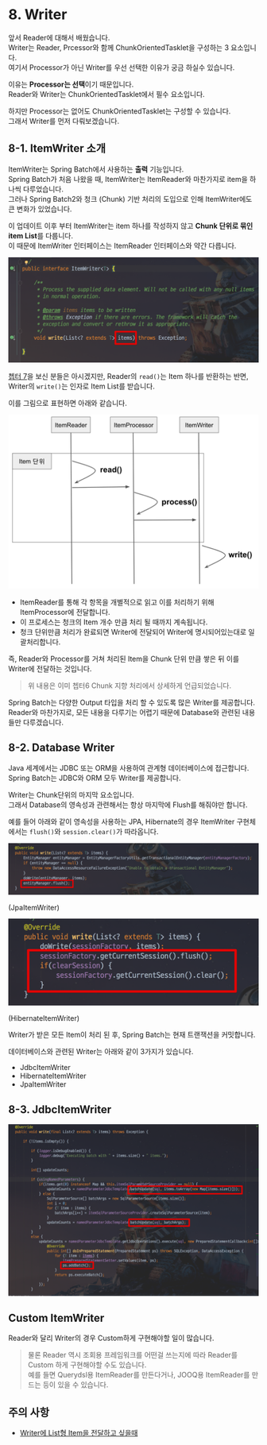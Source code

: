 # 8. Writer

앞서 Reader에 대해서 배웠습니다.  
Writer는 Reader, Prcessor와 함께 ChunkOrientedTasklet을 구성하는 3 요소입니다.  
여기서 Processor가 아닌 Writer를 우선 선택한 이유가 궁금 하실수 있습니다.  
  
이유는 **Processor는 선택**이기 때문입니다.  
Reader와 Writer는 ChunkOrientedTasklet에서 필수 요소입니다.  
  
하지만 Processor는 없어도 ChunkOrientedTasklet는 구성할 수 있습니다.  
그래서 Writer를 먼저 다뤄보겠습니다.  
  
## 8-1. ItemWriter 소개

ItemWriter는 Spring Batch에서 사용하는 **출력** 기능입니다.  
Spring Batch가 처음 나왔을 때, ItemWriter는 ItemReader와 마찬가지로 item을 하나씩 다루었습니다.  
그러나 Spring Batch2와 청크 (Chunk) 기반 처리의 도입으로 인해 ItemWriter에도 큰 변화가 있었습니다.  
  
이 업데이트 이후 부터 ItemWriter는 item 하나를 작성하지 않고 **Chunk 단위로 묶인 item List**를 다룹니다.  
이 때문에 ItemWriter 인터페이스는 ItemReader 인터페이스와 약간 다릅니다.  

![itemwriter1](./images/8/itemwriter1.png)

[쳅터 7](https://jojoldu.tistory.com/336)을 보신 분들은 아시겠지만, Reader의 ```read()```는 Item 하나를 반환하는 반면, Writer의 ```write()```는 인자로 Item List를 받습니다.  

이를 그림으로 표현하면 아래와 같습니다.

![write-process](./images/8/write-process.png)

* ItemReader를 통해 각 항목을 개별적으로 읽고 이를 처리하기 위해 ItemProcessor에 전달합니다.  
* 이 프로세스는 청크의 Item 개수 만큼 처리 될 때까지 계속됩니다.  
* 청크 단위만큼 처리가 완료되면 Writer에 전달되어 Writer에 명시되어있는대로 일괄처리합니다.

즉, Reader와 Processor를 거쳐 처리된 Item을 Chunk 단위 만큼 쌓은 뒤 이를 Writer에 전달하는 것입니다.  

> 위 내용은 이미 쳅터6 Chunk 지향 처리에서 상세하게 언급되었습니다.

Spring Batch는 다양한 Output 타입을 처리 할 수 있도록 많은 Writer를 제공합니다.  
Reader와 마찬가지로, 모든 내용을 다루기는 어렵기 때문에 Database와 관련된 내용들만 다루겠습니다.

## 8-2. Database Writer

Java 세계에서는 JDBC 또는 ORM을 사용하여 관계형 데이터베이스에 접근합니다.  
Spring Batch는 JDBC와 ORM 모두 Writer를 제공합니다.  




Writer는 Chunk단위의 마지막 요소입니다.  
그래서 Database의 영속성과 관련해서는 항상 마지막에 Flush를 해줘야만 합니다.  

예를 들어 아래와 같이 영속성을 사용하는 JPA, Hibernate의 경우 ItemWriter 구현체에서는 ```flush()```와 ```session.clear()```가 따라옵니다. 

![flush1](./images/8/flush1.png)

(JpaItemWriter)

![flush2](./images/8/flush2.png)

(HibernateItemWriter)  
  
Writer가 받은 모든 Item이 처리 된 후, Spring Batch는 현재 트랜잭션을 커밋합니다.  

데이터베이스와 관련된 Writer는 아래와 같이 3가지가 있습니다.

* JdbcItemWriter
* HibernateItemWriter
* JpaItemWriter

## 8-3. JdbcItemWriter

![jdbcwrite](./images/8/jdbcwrite.png)

## Custom ItemWriter

Reader와 달리 Writer의 경우 Custom하게 구현해야할 일이 많습니다.

> 물론 Reader 역시 조회용 프레임워크를 어떤걸 쓰는지에 따라 Reader를 Custom 하게 구현해야할 수도 있습니다.  
예를 들면 Querydsl용 ItemReader를 만든다거나, JOOQ용 ItemReader를 만드는 등이 있을 수 있습니다.

## 주의 사항

* [Writer에 List형 Item을 전달하고 싶을때](https://jojoldu.tistory.com/140)